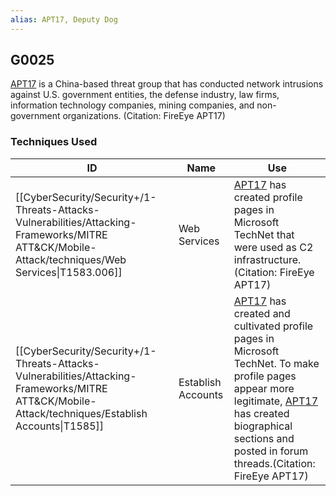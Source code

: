 ```yaml
---
alias: APT17, Deputy Dog
---
```


## G0025

[APT17](https://attack.mitre.org/groups/G0025) is a China-based threat group that has conducted network intrusions against U.S. government entities, the defense industry, law firms, information technology companies, mining companies, and non-government organizations. (Citation: FireEye APT17)


### Techniques Used

| ID | Name | Use |
| --- | --- | --- |
| [[CyberSecurity/Security+/1-Threats-Attacks-Vulnerabilities/Attacking-Frameworks/MITRE ATT&CK/Mobile-Attack/techniques/Web Services\|T1583.006]] | Web Services | [APT17](https://attack.mitre.org/groups/G0025) has created profile pages in Microsoft TechNet that were used as C2 infrastructure.(Citation: FireEye APT17) |
| [[CyberSecurity/Security+/1-Threats-Attacks-Vulnerabilities/Attacking-Frameworks/MITRE ATT&CK/Mobile-Attack/techniques/Establish Accounts\|T1585]] | Establish Accounts | [APT17](https://attack.mitre.org/groups/G0025) has created and cultivated profile pages in Microsoft TechNet. To make profile pages appear more legitimate, [APT17](https://attack.mitre.org/groups/G0025) has created biographical sections and posted in forum threads.(Citation: FireEye APT17) |
